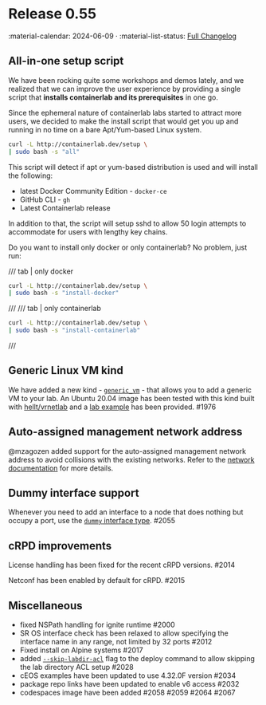 # Release 0.55

:material-calendar: 2024-06-09 · :material-list-status: [Full Changelog](https://github.com/srl-labs/containerlab/releases)

## All-in-one setup script

We have been rocking quite some workshops and demos lately, and we realized that we can improve the user experience by providing a single script that **installs containerlab and its prerequisites** in one go.

Since the ephemeral nature of containerlab labs started to attract more users, we decided to make the install script that would get you up and running in no time on a bare Apt/Yum-based Linux system.

```bash
curl -L http://containerlab.dev/setup \
| sudo bash -s "all"
```

This script will detect if apt or yum-based distribution is used and will install the following:

- latest Docker Community Edition - `docker-ce`
- GitHub CLI - `gh`
- Latest Containerlab release

In addition to that, the script will setup sshd to allow 50 login attempts to accommodate for users with lengthy key chains.

Do you want to install only docker or only containerlab? No problem, just run:

/// tab | only docker

```bash
curl -L http://containerlab.dev/setup \
| sudo bash -s "install-docker"
```

///
/// tab | only containerlab

```bash
curl -L http://containerlab.dev/setup \
| sudo bash -s "install-containerlab"
```

///

## Generic Linux VM kind

We have added a new kind - [`generic_vm`](../manual/kinds/generic_vm.md) - that allows you to add a generic VM to your lab. An Ubuntu 20.04 image has been tested with this kind built with [hellt/vrnetlab](https://github.com/hellt/vrnetlab/tree/master/ubuntu) and a [lab example](../../docs/lab-examples/generic_vm01.md) has been provided. #1976

## Auto-assigned management network address

@mzagozen added support for the auto-assigned management network address to avoid collisions with the existing networks. Refer to the [network documentation](../manual/network.md#auto-assigned-addresses) for more details.

## Dummy interface support

Whenever you need to add an interface to a node that does nothing but occupy a port, use the [`dummy` interface type](../manual/topo-def-file.md#dummy). #2055

## cRPD improvements

License handling has been fixed for the recent cRPD versions. #2014

Netconf has been enabled by default for cRPD. #2015

## Miscellaneous

- fixed NSPath handling for ignite runtime #2000
- SR OS interface check has been relaxed to allow specifying the interface name in any range, not limited by 32 ports #2012
- Fixed install on Alpine systems #2017
- added [`--skip-labdir-acl`](../cmd/deploy.md#skip-labdir-acl) flag to the deploy command to allow skipping the lab directory ACL setup #2028
- cEOS examples have been updated to use 4.32.0F version #2034
- package repo links have been updated to enable v6 access #2032
- codespaces image have been added #2058 #2059 #2064 #2067
